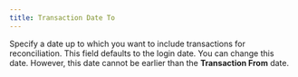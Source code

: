 ```yaml
---
title: Transaction Date To
---
```



Specify a date up to which you want to include transactions for reconciliation.  This field defaults to the login date. You can change this date. However,  this date cannot be earlier than the **Transaction 
 From** date.
